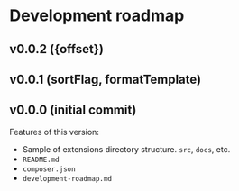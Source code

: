# Development roadmap

## v0.0.2 ({offset})


## v0.0.1 (sortFlag, formatTemplate)


## v0.0.0 (initial commit)

Features of this version:

* Sample of extensions directory structure. `src`, `docs`, etc.
* `README.md`
* `composer.json`
* `development-roadmap.md`
